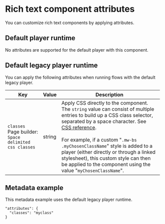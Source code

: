 # Rich text component attributes 

<head>
  <meta name="guidename" content="Flow"/>
  <meta name="context" content="GUID-3f821e18-fb81-4a44-a4f4-5816fd4d3086"/>
</head>


You can customize rich text components by applying attributes.

## Default player runtime 

No attributes are supported for the default player with this component.

## Default legacy player runtime 

You can apply the following attributes when running flows with the default legacy player.

| Key | Value | Description |
| --- | --- | --- |
| `classes`<br/>Page builder: `Space delimited css classes` | string | Apply CSS directly to the component. The `string` value can consist of multiple entries to build up a CSS class selector, separated by a space character. See [CSS reference](r-flo-CSS_Reference_d32122b8-0f11-47be-91c6-6986575f933e.md).<br/><br/>For example, if a custom "`.mw-bs .myChosenClassName`" style is added to a player (either directly or through a linked stylesheet), this custom style can then be applied to the component using the value "`myChosenClassName`". |

## Metadata example 
This metadata example uses the default legacy player runtime.

```
"attributes": {
  "classes": "myclass"
}
```